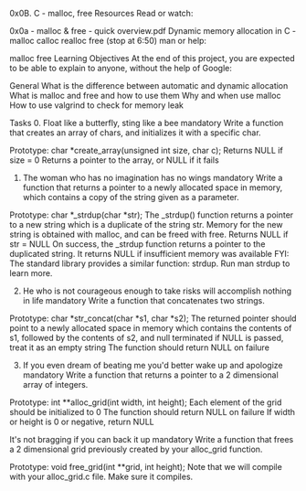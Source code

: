 0x0B. C - malloc, free
Resources
Read or watch:

0x0a - malloc & free - quick overview.pdf
Dynamic memory allocation in C - malloc calloc realloc free (stop at 6:50)
man or help:

malloc
free
Learning Objectives
At the end of this project, you are expected to be able to explain to anyone, without the help of Google:

General
What is the difference between automatic and dynamic allocation
What is malloc and free and how to use them
Why and when use malloc
How to use valgrind to check for memory leak

Tasks
0. Float like a butterfly, sting like a bee
mandatory
Write a function that creates an array of chars, and initializes it with a specific char.

Prototype: char *create_array(unsigned int size, char c);
Returns NULL if size = 0
Returns a pointer to the array, or NULL if it fails

1. The woman who has no imagination has no wings
mandatory
Write a function that returns a pointer to a newly allocated space in memory, which contains a copy of the string given as a parameter.

Prototype: char *_strdup(char *str);
The _strdup() function returns a pointer to a new string which is a duplicate of the string str. Memory for the new string is obtained with malloc, and can be freed with free.
Returns NULL if str = NULL
On success, the _strdup function returns a pointer to the duplicated string. It returns NULL if insufficient memory was available
FYI: The standard library provides a similar function: strdup. Run man strdup to learn more.

2. He who is not courageous enough to take risks will accomplish nothing in life
mandatory
Write a function that concatenates two strings.

Prototype: char *str_concat(char *s1, char *s2);
The returned pointer should point to a newly allocated space in memory which contains the contents of s1, followed by the contents of s2, and null terminated
if NULL is passed, treat it as an empty string
The function should return NULL on failure

3. If you even dream of beating me you'd better wake up and apologize
mandatory
Write a function that returns a pointer to a 2 dimensional array of integers.

Prototype: int **alloc_grid(int width, int height);
Each element of the grid should be initialized to 0
The function should return NULL on failure
If width or height is 0 or negative, return NULL

 It's not bragging if you can back it up
mandatory
Write a function that frees a 2 dimensional grid previously created by your alloc_grid function.

Prototype: void free_grid(int **grid, int height);
Note that we will compile with your alloc_grid.c file. Make sure it compiles.


